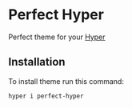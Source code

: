 # Perfect Hyper

Perfect theme for your [Hyper](https://hyper.is/)

## Installation 

To install theme run this command:

```shell
hyper i perfect-hyper
```
